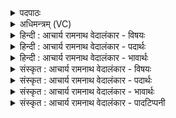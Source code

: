 <details><summary>पदपाठः</summary>

सः꣢। नः꣣। इ꣡न्द्रा꣢꣯य। य꣡ज्य꣢꣯वे। व꣡रु꣢꣯णाय। म꣣रु꣡द्भ्यः꣢। व꣣रिवोवि꣢त्। व꣣रिवः। वि꣢त्। प꣡रि꣢꣯। स्र꣣व। ६७३।
</details>

<details><summary>अधिमन्त्रम् (VC)</summary>

- पवमानः सोमः
- अहमीयुराङ्गिरसः
- गायत्री
- षड्जः
</details>

<details><summary>हिन्दी : आचार्य रामनाथ वेदालंकार - विषयः</summary>

द्वितीय ऋचा की पूर्वार्चिक में ५९२ क्रमाङ्क पर परमात्मा और राजा के विषय में व्याख्या हुई थी। यहाँ गुरु-शिष्य का विषय वर्णित करते हैं।
</details>

<details><summary>हिन्दी : आचार्य रामनाथ वेदालंकार - पदार्थः</summary>

पदार्थान्वयभाषाः -  हे ज्ञानरस के भण्डार गुरु ! (सः) वह अतिशय गुणी आप (नः) हमारे (यज्यवे) विद्याध्ययन-यज्ञ के यजमानभूत (इन्द्राय) आत्मा के लिए, (वरुणाय) श्रेष्ठ मन के लिए और (मरुद्भ्यः) प्राणों के लिए (वरिवोवित्) उन-उनके अपने-अपने ऐश्वर्यों को प्राप्त करानेवाले होकर (परिस्रव) शिष्यों के मध्य विचरण कीजिए ॥२॥
</details>

<details><summary>हिन्दी : आचार्य रामनाथ वेदालंकार - भावार्थः</summary>

भावार्थभाषाः -  गुरुओं को उचित है कि वे विद्या पढ़ाने के अतिरिक्त शिष्य के आत्मा, मन और प्राणों का भी विकास करें ॥२॥
</details>

<details><summary>संस्कृत : आचार्य रामनाथ वेदालंकार - विषयः</summary>

द्वितीया ऋक् पूर्वार्चिके ५९२ क्रमाङ्के परमात्मनृपत्योर्विषये व्याख्याता। अत्र गुरुशिष्यविषयो वर्ण्यते।
</details>

<details><summary>संस्कृत : आचार्य रामनाथ वेदालंकार - पदार्थः</summary>

पदार्थान्वयभाषाः -  हे ज्ञानरसागार गुरो ! (सः) असौ अतिशयगुणवाँस्त्वम् (नः) अस्माकम् (यज्यवे) विद्यायज्ञस्य यजमानभूताय (इन्द्राय) आत्मने, (वरुणाय) श्रेष्ठाय मनसे, (मरुद्भ्यः) प्राणेभ्यश्च (वरिवोवित्) तत्तदैश्वर्याणां लम्भकः सन् (परिस्रव) शिष्याणां मध्ये विचर ॥२॥२
</details>

<details><summary>संस्कृत : आचार्य रामनाथ वेदालंकार - भावार्थः</summary>

भावार्थभाषाः -  गुरूणामुचितमस्ति यत् ते विद्याध्यापनातिरिक्तं शिष्यस्यात्ममनःप्राणानामपि विकासं कुर्युः ॥२॥
</details>

<details><summary>संस्कृत : आचार्य रामनाथ वेदालंकार - पादटिप्पनी</summary>

टिप्पणी:   १. ऋ० ९।६१।१२ य० २६।१७ साम० ५९२। २. यजुर्भाष्ये दयानन्दर्षिर्मन्त्रमिमं विद्वत्पक्षे व्याख्यातवान्। तत्र तन्मते महीयव ऋषिः, इन्द्रो देवता।
</details>